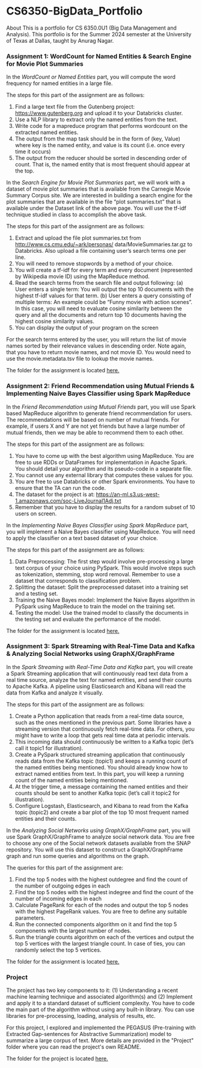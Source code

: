 # CS6350-BigData_Portfolio
About This is a portfolio for CS 6350.0U1 (Big Data Management and Analysis). This portfolio is for the Summer 2024 semester at the University of Texas at Dallas, taught by Anurag Nagar.

### Assignment 1: WordCount for Named Entities & Search Engine for Movie Plot Summaries
In the _WordCount or Named Entities_ part, you will compute the word frequency for named entities in a large file.

The steps for this part of the assignment are as follows:
  1. Find a large text file from the Gutenberg project: https://www.gutenberg.org and upload it
  to your Databricks cluster.
  2. Use a NLP library to extract only the named entities from the text.
  3. Write code for a mapreduce program that performs wordcount on the extracted named entities.
  4. The output from the map task should be in the form of (key, Value) where key is the named
  entity, and value is its count (i.e. once every time it occurs)
  5. The output from the reducer should be sorted in descending order of count. That is, the named
  entity that is most frequent should appear at the top.

In the _Search Engine for Movie Plot Summaries_ part, we will work with a dataset of movie plot summaries that is available from the
Carnegie Movie Summary Corpus site. We are interested in building a search engine for the plot
summaries that are available in the file “plot summaries.txt” that is available under the Dataset link
of the above page. You will use the tf-idf technique studied in class to accomplish the above task.

The steps for this part of the assignment are as follows:
  1. Extract and upload the file plot summaries.txt from http://www.cs.cmu.edu/~ark/personas/
  data/MovieSummaries.tar.gz to Databricks. Also upload a file containing user’s search terms
  one per line.
  2. You will need to remove stopwords by a method of your choice.
  3. You will create a tf-idf for every term and every document (represented by Wikipedia movie ID)
  using the MapReduce method.
  4. Read the search terms from the search file and output following:
    (a) User enters a single term: You will output the top 10 documents with the highest tf-idf
    values for that term.
    (b) User enters a query consisting of multiple terms: An example could be “Funny
    movie with action scenes”. In this case, you will need to evaluate cosine similarity between
    the query and all the documents and return top 10 documents having the highest cosine
    similarity values.
  5. You can display the output of your program on the screen

  For the search terms entered by the user, you will return the list of movie names sorted by
  their relevance values in descending order. Note again, that you have to return movie names,
  and not movie ID. You would need to use the movie.metadata.tsv file to lookup the movie names.

The folder for the assignment is located [here.](https://github.com/regmckie/CS6350-BigData_Portfolio/tree/main/Assignment%201)

### Assignment 2: Friend Recommendation using Mutual Friends & Implementing Naive Bayes Classifier using Spark MapReduce
In the _Friend Recommendation using Mutual Friends_ part, you will use Spark based MapReduce algorithm to generate friend
recommendation for users. The recommendations will be based on number of mutual friends. For
example, if users X and Y are not yet friends but have a large number of mutual friends, then we
may be able to recommend them to each other.

The steps for this part of the assignment are as follows:
  1. You have to come up with the best algorithm using MapReduce. You are free to use RDDs
  or DataFrames for implementation in Apache Spark. You should detail your algorithm and its
  pseudo-code in a separate file.
  2. You cannot use any external library that computes these values for you.
  3. You are free to use Databricks or other Spark environments. You have to ensure that the TA
  can run the code.
  4. The dataset for the project is at:
  https://an-ml.s3.us-west-1.amazonaws.com/soc-LiveJournal1Adj.txt
  5. Remember that you have to display the results for a random subset of 10 users on screen.

In the _Implementing Naive Bayes Classifier using Spark MapReduce_ part, you will implement a Naive Bayes classifier using MapReduce. You will need to apply
the classifier on a text based dataset of your choice.

The steps for this part of the assignment are as follows:
  1. Data Preprocessing: The first step would involve pre-processing a large text corpus of your
  choice using PySpark. This would involve steps such as tokenization, stemming, stop word
  removal. Remember to use a dataset that corresponds to classification problem.
  2. Splitting the dataset: Split the preprocessed dataset into a training set and a testing set.
  3. Training the Naive Bayes model: Implement the Naive Bayes algorithm in PySpark using
  MapReduce to train the model on the training set.
  4. Testing the model: Use the trained model to classify the documents in the testing set and
  evaluate the performance of the model.

The folder for the assignment is located [here.](https://github.com/regmckie/CS6350-BigData_Portfolio/tree/main/Assignment%202)

### Assignment 3: Spark Streaming with Real-Time Data and Kafka & Analyzing Social Networks using GraphX/GraphFrame
In the _Spark Streaming with Real-Time Data and Kafka_ part, you will create a Spark Streaming application that will continuously read text data from
a real time source, analyze the text for named entities, and send their counts to Apache Kafka. A
pipeline using Elasticsearch and Kibana will read the data from Kafka and analyze it visually.

The steps for this part of the assignment are as follows:
  1. Create a Python application that reads from a real-time data source, such as the ones mentioned
  in the previous part. Some libraries have a streaming version that continuously fetch real-time
  data. For others, you might have to write a loop that gets real time data at periodic intervals.
  2. This incoming data should continuously be written to a Kafka topic (let’s call it topic1 for
  illustration).
  3. Create a PySpark structured streaming application that continuously reads data from the Kafka
  topic (topic1) and keeps a running count of the named entities being mentioned. You should
  already know how to extract named entities from text. In this part, you will keep a running
  count of the named entities being mentioned.
  4. At the trigger time, a message containing the named entities and their counts should be sent to
  another Kafka topic (let’s call it topic2 for illustration).
  5. Configure Logstash, Elasticsearch, and Kibana to read from the Kafka topic (topic2) and create
  a bar plot of the top 10 most frequent named entities and their counts.

In the _Analyzing Social Networks using GraphX/GraphFrame_ part, you will use Spark GraphX/GraphFrame to analyze social network data. You are free to
choose any one of the Social network datasets available from the SNAP repository. You will use this dataset to construct a GraphX/GraphFrame graph and run some queries 
and algorithms on the graph.

The queries for this part of the assignment are:
  1. Find the top 5 nodes with the highest outdegree and find the count of the number of outgoing
  edges in each
  2. Find the top 5 nodes with the highest indegree and find the count of the number of incoming edges
  in each
  3. Calculate PageRank for each of the nodes and output the top 5 nodes with the highest PageRank
  values. You are free to define any suitable parameters.
  4. Run the connected components algorithm on it and find the top 5 components with the largest
  number of nodes.
  5. Run the triangle counts algorithm on each of the vertices and output the top 5 vertices with the
  largest triangle count. In case of ties, you can randomly select the top 5 vertices.

The folder for the assignment is located [here.](https://github.com/regmckie/CS6375-ML_Portfolio/tree/main/Assignment%201)

### Project
The project has two key components to it: (1) Understanding a recent machine learning technique and associated algorithm(s) and (2) Implement and apply it to a standard dataset of sufficient complexity. You have to code the main part of the algorithm without using any built-in library. You can use libraries for pre-processing, loading, analysis of results, etc.

For this project, I explored and implemented the PEGASUS (Pre-training with Extracted Gap-sentences for Abstractive Summarization) model to summarize a large corpus of text. More details are provided in the "Project" folder where you can read the project's own README.

The folder for the project is located [here.](https://github.com/regmckie/CS6375-ML_Portfolio/tree/main/Project)
